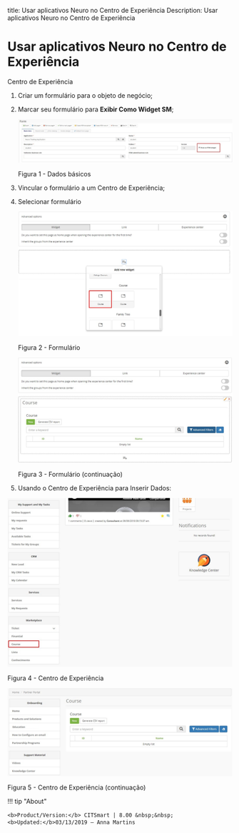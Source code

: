 title: Usar aplicativos Neuro no Centro de Experiência
Description: Usar aplicativos Neuro no Centro de Experiência
# Usar aplicativos Neuro no Centro de Experiência

Centro de Experiência

1.  Criar um formulário para o objeto de negócio;

2.  Marcar seu formulário para **Exibir Como Widget SM**;

    ![basic](images/neuro-sm-5.jpg)

    Figura 1 - Dados básicos

3.  Vincular o formulário a um Centro de Experiência;

4.  Selecionar formulário

    ![basic](images/neuro-sm-7.png)

    Figura 2 - Formulário

    ![basic](images/neuro-sm-8.png)

    Figura 3 - Formulário (continuação)

5.  Usando o Centro de Experiência para Inserir Dados:

![basic](images/neuro-sm-9.png)

Figura 4 - Centro de Experiência


![basic](images/neuro-sm-10.png)

Figura 5 - Centro de Experiência (continuação)


!!! tip "About"

    <b>Product/Version:</b> CITSmart | 8.00 &nbsp;&nbsp;
    <b>Updated:</b>03/13/2019 – Anna Martins

